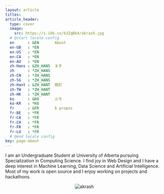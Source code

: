 ```yaml
---
layout: article
titles: 
article_header:
  type: cover
  image:
    src: https://i.ibb.co/k3ZqBk4/akrash.jpg
  # @start locale config
  en      : &EN       About
  en-GB   : *EN
  en-US   : *EN
  en-CA   : *EN
  en-AU   : *EN
  zh-Hans : &ZH_HANS  关于
  zh      : *ZH_HANS
  zh-CN   : *ZH_HANS
  zh-SG   : *ZH_HANS
  zh-Hant : &ZH_HANT  關於
  zh-TW   : *ZH_HANT
  zh-HK   : *ZH_HANT
  ko      : &KO       소개
  ko-KR   : *KO
  fr      : &FR       À propos
  fr-BE   : *FR
  fr-CA   : *FR
  fr-CH   : *FR
  fr-FR   : *FR
  fr-LU   : *FR
  # @end locale config
key: page-about
---
```


I am an Undergraduate Student at University of Alberta pursuing Specialization in Computing Science. I find joy in Web Design and I have a deep interest in Machine Learning, Data Science and Artificial Intelligence. Most of my work is open source and I enjoy working on projects and hackathons. 





<p align="center">
<img src="https://i.ibb.co/k3ZqBk4/akrash.jpg" alt="akrash" border="0">
</p>
